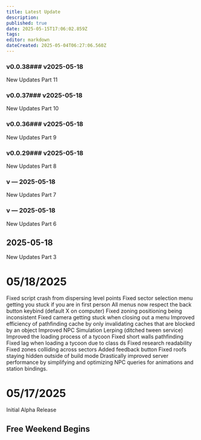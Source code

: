 ```yaml
---
title: Latest Update
description: 
published: true
date: 2025-05-15T17:06:02.859Z
tags: 
editor: markdown
dateCreated: 2025-05-04T06:27:06.560Z
---
```

### v0.0.38### v2025-05-18
New Updates Part 11

### v0.0.37### v2025-05-18
New Updates Part 10

### v0.0.36### v2025-05-18
New Updates Part 9

### v0.0.29### v2025-05-18
New Updates Part 8

### v — 2025-05-18

New Updates Part 7

### v — 2025-05-18

New Updates Part 6

## 2025-05-18

New Updates Part 3


# 05/18/2025
Fixed script crash from dispersing level points
Fixed sector selection menu getting you stuck if you are in first person
All menus now respect the back button keybind (default X on computer)
Fixed zoning positioning being inconsistent
Fixed camera getting stuck when closing out a menu
Improved efficiency of pathfinding cache by only invalidating caches that are blocked by an object
Improved NPC Simulation Lerping (ditched tween service)
Improved the loading process of a tycoon
Fixed short walls pathfinding
Fixed lag when loading a tycoon due to class ds
Fixed research readability
Fixed zones colliding across sectors
Added feedback button
Fixed roofs staying hidden outside of build mode
Drastically improved server performance by simplifying and optimizing NPC queries for animations and station bindings.

# 05/17/2025
Initial Alpha Release

## Free Weekend Begins
